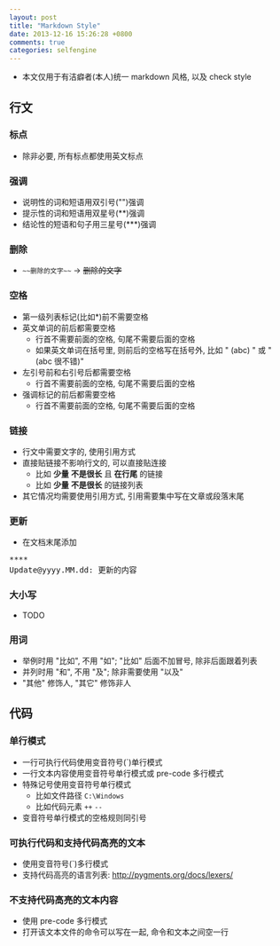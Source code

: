 ```yaml
---
layout: post
title: "Markdown Style"
date: 2013-12-16 15:26:28 +0800
comments: true
categories: selfengine
---
```

* 本文仅用于有洁癖者(本人)统一 markdown 风格, 以及 check style

## 行文

### 标点
* 除非必要, 所有标点都使用英文标点

### 强调
* 说明性的词和短语用双引号("")强调
* 提示性的词和短语用双星号(\*\*)强调
* 结论性的短语和句子用三星号(\*\*\*)强调

### 删除
* `~~删除的文字~~` -> ~~删除的文字~~

### 空格
* 第一级列表标记(比如*)前不需要空格
* 英文单词的前后都需要空格
  * 行首不需要前面的空格, 句尾不需要后面的空格
  * 如果英文单词在括号里, 则前后的空格写在括号外, 比如 " (abc) " 或 " (abc 很不错)"
* 左引号前和右引号后都需要空格
  * 行首不需要前面的空格, 句尾不需要后面的空格
* 强调标记的前后都需要空格
  * 行首不需要前面的空格, 句尾不需要后面的空格
<!-- more -->

### 链接
* 行文中需要文字的, 使用引用方式
* 直接贴链接不影响行文的, 可以直接贴连接
  * 比如 **少量** **不是很长** 且 **在行尾** 的链接
  * 比如 **少量** **不是很长** 的链接列表
* 其它情况均需要使用引用方式, 引用需要集中写在文章或段落末尾

### 更新
* 在文档末尾添加
<pre>
****
Update@yyyy.MM.dd: 更新的内容
</pre>

### 大小写
* TODO

### 用词
* 举例时用 "比如", 不用 "如"; "比如" 后面不加冒号, 除非后面跟着列表
* 并列时用 "和", 不用 "及"; 除非需要使用 "以及"
* "其他" 修饰人, "其它" 修饰非人

## 代码

### 单行模式
* 一行可执行代码使用变音符号(`)单行模式
* 一行文本内容使用变音符号单行模式或 pre-code 多行模式
* 特殊记号使用变音符号单行模式
  * 比如文件路径 `C:\Windows`
  * 比如代码元素 `++` `--`
* 变音符号单行模式的空格规则同引号

### 可执行代码和支持代码高亮的文本
* 使用变音符号(`)多行模式
* 支持代码高亮的语言列表: http://pygments.org/docs/lexers/

### 不支持代码高亮的文本内容
* 使用 pre-code 多行模式
* 打开该文本文件的命令可以写在一起, 命令和文本之间空一行

